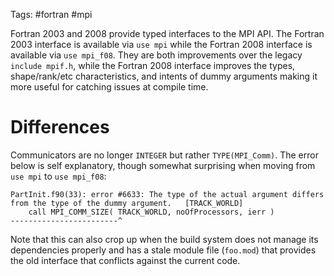 Tags: #fortran #mpi

Fortran 2003 and 2008 provide typed interfaces to the MPI API.  The Fortran 2003 interface is available via `use mpi` while the Fortran 2008 interface is available via `use mpi_f08`.  They are both improvements over the legacy `include mpif.h`, while the Fortran 2008 interface improves the types, shape/rank/etc characteristics, and intents of dummy arguments making it more useful for catching issues at compile time.

# Differences
Communicators are no longer `INTEGER` but rather `TYPE(MPI_Comm)`.  The error below is self explanatory, though somewhat surprising when moving from `use mpi` to `use mpi_f08`:
```
PartInit.f90(33): error #6633: The type of the actual argument differs from the type of the dummy argument.   [TRACK_WORLD]
    call MPI_COMM_SIZE( TRACK_WORLD, noOfProcessors, ierr )
------------------------^
```

Note that this can also crop up when the build system does not manage its dependencies properly and has a stale module file (`foo.mod`) that provides the old interface that conflicts against the current code.
